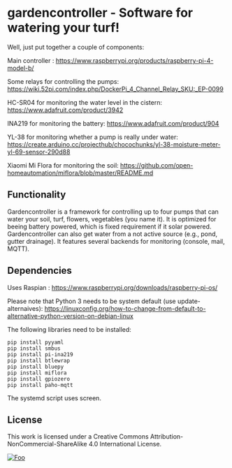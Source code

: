 # gardencontroller - Software for watering your turf!

Well, just put together a couple of components:

Main controller : 
https://www.raspberrypi.org/products/raspberry-pi-4-model-b/

Some relays for controlling the pumps:
https://wiki.52pi.com/index.php/DockerPi_4_Channel_Relay_SKU:_EP-0099

HC-SR04 for monitoring the water level in the cistern:
https://www.adafruit.com/product/3942

INA219 for monitoring the battery:
https://www.adafruit.com/product/904

YL-38 for monitoring whether a pump is really under water:
https://create.arduino.cc/projecthub/chocochunks/yl-38-moisture-meter-yl-69-sensor-290d88

Xiaomi Mi Flora for monitoring the soil:
https://github.com/open-homeautomation/miflora/blob/master/README.md

## Functionality

Gardencontroller is a framework for controlling up to four pumps that can water your soil, turf, flowers, vegetables (you name it). It is optimized for beeing battery powered, which is fixed requirement if it solar powered. Gardencontroller can also get water from a not active source (e.g., pond, gutter drainage). It features several backends for monitoring (console, mail, MQTT).

## Dependencies

Uses Raspian : https://www.raspberrypi.org/downloads/raspberry-pi-os/

Please note that Python 3 needs to be system default (use update-alternaives):
https://linuxconfig.org/how-to-change-from-default-to-alternative-python-version-on-debian-linux

The following libraries need to be installed:

	pip install pyyaml
	pip install smbus
	pip install pi-ina219
	pip install btlewrap
	pip install bluepy
	pip install miflora
	pip install gpiozero
	pip install paho-mqtt

The systemd script uses screen.

## License

This work is licensed under a Creative Commons Attribution-NonCommercial-ShareAlike 4.0 International License.

[![Foo](https://i.creativecommons.org/l/by-nc-sa/4.0/88x31.png)](http://creativecommons.org/licenses/by-nc-sa/4.0/)

